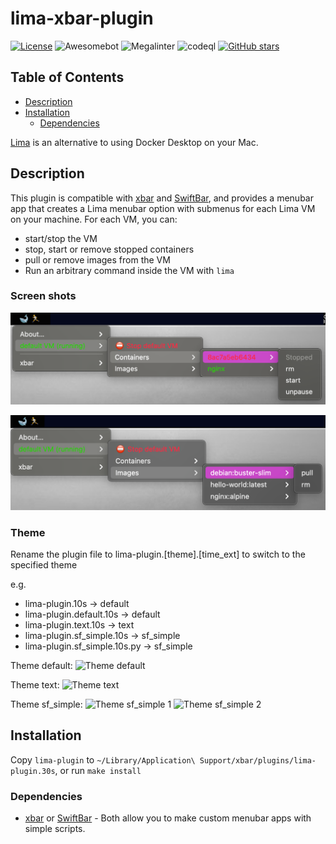 # lima-xbar-plugin

[![License](https://img.shields.io/badge/License-Apache%202.0-blue.svg)](https://opensource.org/licenses/Apache-2.0)
![Awesomebot](https://github.com/unixorn/lima-xbar-plugin/actions/workflows/awesomebot.yml/badge.svg)
![Megalinter](https://github.com/unixorn/lima-xbar-plugin/actions/workflows/megalinter.yml/badge.svg)
![codeql](https://github.com/unixorn/lima-xbar-plugin/actions/workflows/codeql-analysis.yml/badge.svg)
[![GitHub stars](https://img.shields.io/github/stars/unixorn/lima-xbar-plugin.svg)](https://github.com/unixorn/lima-xbar-plugin/stargazers)


<!-- START doctoc generated TOC please keep comment here to allow auto update -->
<!-- DON'T EDIT THIS SECTION, INSTEAD RE-RUN doctoc TO UPDATE -->
## Table of Contents

- [Description](#description)
- [Installation](#installation)
  - [Dependencies](#dependencies)

<!-- END doctoc generated TOC please keep comment here to allow auto update -->


[Lima](https://github.com/lima-vm/lima) is an alternative to using Docker Desktop on your Mac.

## Description

This plugin is compatible with [xbar](https://xbarapp.com/) and [SwiftBar](https://github.com/swiftbar/SwiftBar), and provides a menubar app that creates a Lima menubar option with submenus for each Lima VM on your machine. For each VM, you can:

- start/stop the VM
- stop, start or remove stopped containers
- pull or remove images from the VM
- Run an arbitrary command inside the VM with `lima`

### Screen shots

![Screen shot of xbar menu with container submenu for a running vm](https://raw.githubusercontent.com/unixorn/unixorn.github.io/master/images/lima-xbar/containers-submenu.png)

![Screen shot of xbar menu with image submenu for a running vm](https://raw.githubusercontent.com/unixorn/unixorn.github.io/master/images/lima-xbar/images-submenu.png)

### Theme

Rename the plugin file to lima-plugin.[theme].[time_ext] to switch to the specified theme

e.g.
 - lima-plugin.10s                 -> default
 - lima-plugin.default.10s         -> default
 - lima-plugin.text.10s            -> text
 - lima-plugin.sf_simple.10s       -> sf_simple
 - lima-plugin.sf_simple.10s.py    -> sf_simple

Theme default:
![Theme default](https://raw.githubusercontent.com/exculibar/lima-xbar-plugin/custom_icons/screenshots/91713774470_.pic.jpg)

Theme text:
![Theme text](https://raw.githubusercontent.com/exculibar/lima-xbar-plugin/custom_icons/screenshots/101713774523_.pic.jpg)

Theme sf_simple:
![Theme sf_simple 1](https://raw.githubusercontent.com/exculibar/lima-xbar-plugin/custom_icons/screenshots/111713774589_.pic.jpg)
![Theme sf_simple 2](https://raw.githubusercontent.com/exculibar/lima-xbar-plugin/custom_icons/screenshots/121713774642_.pic.jpg)

## Installation

Copy `lima-plugin` to `~/Library/Application\ Support/xbar/plugins/lima-plugin.30s`, or run `make install`
### Dependencies

- [xbar](https://xbarapp.com/) or [SwiftBar](https://github.com/swiftbar/SwiftBar) - Both allow you to make custom menubar apps with simple scripts.
